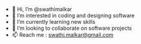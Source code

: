 - 👋 Hi, I’m @swathimalkar
- 👀 I’m interested in coding and designing software
-  🌱 I’m currently learning new skills
- 💞️ I’m looking to collaborate on software projects
- 📫 Reach me : swathi.malkar@gmail.com
